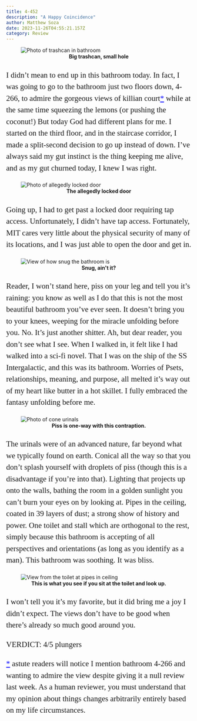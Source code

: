```yaml
---
title: 4-452
description: "A Happy Coincidence"
author: Matthew Soza
date: 2023-11-26T04:55:21.157Z
category: Review
---
```

<script context="module">
  import coverImage from '../../assets/articles/4-452/BathroomSignCover.jpg'

  import trashcan from '../../assets/articles/4-452/Trashcan.jpg'
  import unlockedDoor from '../../assets/articles/4-452/UnlockedDoor.jpg'
  import snugHall from '../../assets/articles/4-452/SnugHall.jpg'
  import coneUrinals from '../../assets/articles/4-452/SplashlessUrinals.jpg'
  import viewFromToilet from '../../assets/articles/4-452/ViewFromToilet.jpg'

  metadata.coverImage = coverImage
</script>

<style>
  figure {
    margin-bottom: 3ch;
  }

  p {
    font-family: "miller-display", serif;
    font-weight: 300;
    font-size: 21px;

    line-height: 1.5em;
    margin-bottom: 1em;
  }
  
  p:last-child {
    margin-bottom: 4ch;
  }

  figcaption {
    text-align: center;
  }

  a {
    color: blue;
  }
  a:hover {
    text-decoration: underline;
  }
  a:visited {
    color: purple;
  }
</style>

<figure>
  <img src={trashcan} alt="Photo of trashcan in bathroom">
  <figcaption><b>Big trashcan, small hole</b></figcaption>
</figure>

I didn’t mean to end up in this bathroom today. In fact, I was going to go to the bathroom just two floors down, 4-266, to admire the gorgeous views of killian court<a id='footnotelink' href='#footnote1'>*</a> while at the same time squeezing the lemons (or pushing the coconut!) But today God had different plans for me. I started on the third floor, and in the staircase corridor, I made a split-second decision to go up instead of down. I’ve always said my gut instinct is the thing keeping me alive, and as my gut churned today, I knew I was right. 

<figure>
  <img src={unlockedDoor} alt="Photo of allegedly locked door">
  <figcaption><b>The allegedly locked door</b></figcaption>
</figure>

Going up, I had to get past a locked door requiring tap access. Unfortunately, I didn’t have tap access. Fortunately, MIT cares very little about the physical security of many of its locations, and I was just able to open the door and get in.

<figure>
  <img src={snugHall} alt="View of how snug the bathroom is">
  <figcaption><b>Snug, ain't it?</b></figcaption>
</figure>

Reader, I won’t stand here, piss on your leg and tell you it’s raining: you know as well as I do that this is not the most beautiful bathroom you’ve ever seen. It doesn’t bring you to your knees, weeping for the miracle unfolding before you. No. It’s just another shitter. Ah, but dear reader, you don’t see what I see. When I walked in, it felt like I had walked into a sci-fi novel. That I was on the ship of the SS Intergalactic, and this was its bathroom. Worries of Psets, relationships, meaning, and purpose, all melted it’s way out of my heart like butter in a hot skillet. I fully embraced the fantasy unfolding before me. 

<figure>
  <img src={coneUrinals} alt="Photo of cone urinals">
  <figcaption><b>Piss is one-way with this contraption.</b></figcaption>
</figure>

The urinals were of an advanced nature, far beyond what we typically found on earth. Conical all the way so that you don’t splash yourself with droplets of piss (though this is a disadvantage if you’re into that). Lighting that projects up onto the walls, bathing the room in a golden sunlight you can’t burn your eyes on by looking at. Pipes in the ceiling, coated in 39 layers of dust; a strong show of history and power. One toilet and stall which are orthogonal to the rest, simply because this bathroom is accepting of all perspectives and orientations (as long as you identify as a man). This bathroom was soothing. It was bliss.

<figure>
  <img src={viewFromToilet} alt="View from the toilet at pipes in ceiling">
  <figcaption><b>This is what you see if you sit at the toilet and look up.</b></figcaption>
</figure>

I won’t tell you it’s my favorite, but it did bring me a joy I didn’t expect. The views don’t have to be good when there’s already so much good around you.

VERDICT: 4/5 plungers

<a id='footnote1' href='#footnotelink'>*</a> astute readers will notice I mention bathroom 4-266 and wanting to admire the view despite giving it a null review last week. As a human reviewer, you must understand that my opinion about things changes arbitrarily entirely based on my life circumstances.